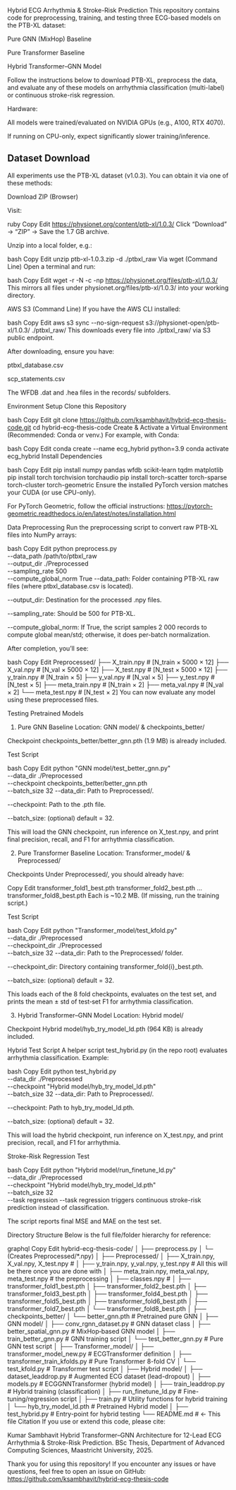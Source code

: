 Hybrid ECG Arrhythmia & Stroke-Risk Prediction
This repository contains code for preprocessing, training, and testing three ECG-based models on the PTB-XL dataset:

Pure GNN (MixHop) Baseline

Pure Transformer Baseline

Hybrid Transformer–GNN Model

Follow the instructions below to download PTB-XL, preprocess the data, and evaluate any of these models on arrhythmia classification (multi-label) or continuous stroke-risk regression.

Hardware:

All models were trained/evaluated on NVIDIA GPUs (e.g., A100, RTX 4070).

If running on CPU-only, expect significantly slower training/inference.


Dataset Download
----------------

All experiments use the PTB-XL dataset (v1.0.3). You can obtain it via one of these methods:

Download ZIP (Browser)

Visit:

ruby
Copy
Edit
https://physionet.org/content/ptb-xl/1.0.3/
Click “Download” → “ZIP” → Save the 1.7 GB archive.

Unzip into a local folder, e.g.:

bash
Copy
Edit
unzip ptb-xl-1.0.3.zip -d ./ptbxl_raw
Via wget (Command Line)
Open a terminal and run:

bash
Copy
Edit
wget -r -N -c -np https://physionet.org/files/ptb-xl/1.0.3/
This mirrors all files under physionet.org/files/ptb-xl/1.0.3/ into your working directory.

AWS S3 (Command Line)
If you have the AWS CLI installed:

bash
Copy
Edit
aws s3 sync --no-sign-request s3://physionet-open/ptb-xl/1.0.3/ ./ptbxl_raw/
This downloads every file into ./ptbxl_raw/ via S3 public endpoint.

After downloading, ensure you have:

ptbxl_database.csv

scp_statements.csv

The WFDB .dat and .hea files in the records/ subfolders.

Environment Setup
Clone this Repository

bash
Copy
Edit
git clone https://github.com/ksambhavit/hybrid-ecg-thesis-code.git
cd hybrid-ecg-thesis-code
Create & Activate a Virtual Environment
(Recommended: Conda or venv.) For example, with Conda:

bash
Copy
Edit
conda create --name ecg_hybrid python=3.9
conda activate ecg_hybrid
Install Dependencies

bash
Copy
Edit
pip install numpy pandas wfdb scikit-learn tqdm matplotlib
pip install torch torchvision torchaudio
pip install torch-scatter torch-sparse torch-cluster torch-geometric
Ensure the installed PyTorch version matches your CUDA (or use CPU-only).

For PyTorch Geometric, follow the official instructions:
https://pytorch-geometric.readthedocs.io/en/latest/notes/installation.html

Data Preprocessing
Run the preprocessing script to convert raw PTB-XL files into NumPy arrays:

bash
Copy
Edit
python preprocess.py \
  --data_path /path/to/ptbxl_raw \
  --output_dir ./Preprocessed \
  --sampling_rate 500 \
  --compute_global_norm True
--data_path: Folder containing PTB-XL raw files (where ptbxl_database.csv is located).

--output_dir: Destination for the processed .npy files.

--sampling_rate: Should be 500 for PTB-XL.

--compute_global_norm: If True, the script samples 2 000 records to compute global mean/std; otherwise, it does per-batch normalization.

After completion, you’ll see:

bash
Copy
Edit
Preprocessed/
├── X_train.npy      # [N_train × 5000 × 12]
├── X_val.npy        # [N_val × 5000 × 12]
├── X_test.npy       # [N_test × 5000 × 12]
├── y_train.npy      # [N_train × 5]
├── y_val.npy        # [N_val × 5]
├── y_test.npy       # [N_test × 5]
├── meta_train.npy   # [N_train × 2]
├── meta_val.npy     # [N_val × 2]
└── meta_test.npy    # [N_test × 2]
You can now evaluate any model using these preprocessed files.

Testing Pretrained Models
1. Pure GNN Baseline
Location: GNN model/ & checkpoints_better/

Checkpoint
checkpoints_better/better_gnn.pth (1.9 MB) is already included.

Test Script

bash
Copy
Edit
python "GNN model/test_better_gnn.py" \
  --data_dir ./Preprocessed \
  --checkpoint checkpoints_better/better_gnn.pth \
  --batch_size 32
--data_dir: Path to Preprocessed/.

--checkpoint: Path to the .pth file.

--batch_size: (optional) default = 32.

This will load the GNN checkpoint, run inference on X_test.npy, and print final precision, recall, and F1 for arrhythmia classification.

2. Pure Transformer Baseline
Location: Transformer_model/ & Preprocessed/

Checkpoints
Under Preprocessed/, you should already have:

Copy
Edit
transformer_fold1_best.pth
transformer_fold2_best.pth
…
transformer_fold8_best.pth
Each is ~10.2 MB. (If missing, run the training script.)

Test Script

bash
Copy
Edit
python "Transformer_model/test_kfold.py" \
  --data_dir ./Preprocessed \
  --checkpoint_dir ./Preprocessed \
  --batch_size 32
--data_dir: Path to the Preprocessed/ folder.

--checkpoint_dir: Directory containing transformer_fold{i}_best.pth.

--batch_size: (optional) default = 32.

This loads each of the 8 fold checkpoints, evaluates on the test set, and prints the mean ± std of test‐set F1 for arrhythmia classification.

3. Hybrid Transformer–GNN Model
Location: Hybrid model/

Checkpoint
Hybrid model/hyb_try_model_ld.pth (964 KB) is already included.

Hybrid Test Script
A helper script test_hybrid.py (in the repo root) evaluates arrhythmia classification. Example:

bash
Copy
Edit
python test_hybrid.py \
  --data_dir ./Preprocessed \
  --checkpoint "Hybrid model/hyb_try_model_ld.pth" \
  --batch_size 32
--data_dir: Path to Preprocessed/.

--checkpoint: Path to hyb_try_model_ld.pth.

--batch_size: (optional) default = 32.

This will load the hybrid checkpoint, run inference on X_test.npy, and print precision, recall, and F1 for arrhythmia.

Stroke-Risk Regression Test

bash
Copy
Edit
python "Hybrid model/run_finetune_ld.py" \
  --data_dir ./Preprocessed \
  --checkpoint "Hybrid model/hyb_try_model_ld.pth" \
  --batch_size 32 \
  --task regression
--task regression triggers continuous stroke-risk prediction instead of classification.

The script reports final MSE and MAE on the test set.

Directory Structure
Below is the full file/folder hierarchy for reference:

graphql
Copy
Edit
hybrid-ecg-thesis-code/
│
├── preprocess.py
│   └─ (Creates Preprocessed/*.npy)
│
├── Preprocessed/
│   ├── X_train.npy, X_val.npy, X_test.npy            #
│   ├── y_train.npy, y_val.npy, y_test.npy            # All this will be there once you  are done with 
│   ├── meta_train.npy, meta_val.npy, meta_test.npy   # the preprocessing
│   ├── classes.npy                                   #
│   ├── transformer_fold1_best.pth
│   ├── transformer_fold2_best.pth
│   ├── transformer_fold3_best.pth
│   ├── transformer_fold4_best.pth
│   ├── transformer_fold5_best.pth
│   ├── transformer_fold6_best.pth
│   ├── transformer_fold7_best.pth
│   └── transformer_fold8_best.pth
│
├── checkpoints_better/
│   └── better_gnn.pth                   # Pretrained pure GNN
│
├── GNN model/
│   ├── conv_rgnn_dataset.py             # GNN dataset class
│   ├── better_spatial_gnn.py            # MixHop‐based GNN model
│   ├── train_better_gnn.py              # GNN training script
│   └── test_better_gnn.py               # Pure GNN test script
│
├── Transformer_model/
│   ├── transformer_model_new.py         # ECGTransformer definition
│   ├── transformer_train_kfolds.py      # Pure Transformer 8-fold CV
│   └── test_kfold.py                    # Transformer test script
│
├── Hybrid model/
│   ├── dataset_leaddrop.py              # Augmented ECG dataset (lead-dropout)
│   ├── models.py                        # ECGGNNTransformer (hybrid model)
│   ├── train_leaddrop.py                # Hybrid training (classification)
│   ├── run_finetune_ld.py               # Fine-tuning/regression script
│   ├── train.py                         # Utility functions for hybrid training
│   └── hyb_try_model_ld.pth             # Pretrained Hybrid model
│
├── test_hybrid.py                       # Entry-point for hybrid testing
└── README.md                            # ← This file
Citation
If you use or extend this code, please cite:

Kumar Sambhavit
Hybrid Transformer–GNN Architecture for 12-Lead ECG Arrhythmia & Stroke-Risk Prediction.
BSc Thesis, Department of Advanced Computing Sciences, Maastricht University, 2025.

Thank you for using this repository! If you encounter any issues or have questions, feel free to open an issue on GitHub:
https://github.com/ksambhavit/hybrid-ecg-thesis-code